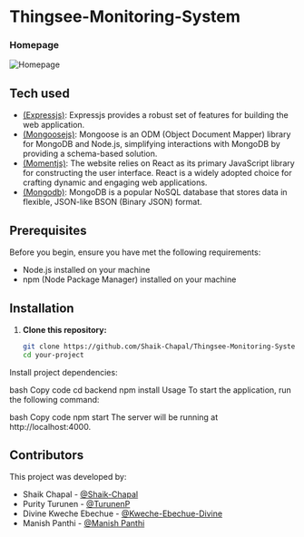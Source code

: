 # Thingsee-Monitoring-System

### Homepage

![Homepage](https://github.com/Shaik-Chapal/Thingsee-Monitoring-System/assets/43337898/4654fcb8-2d61-4157-ada3-0e3c904a617e)


## Tech used

- [(Expressjs)](https://expressjs.com/): Expressjs provides a robust set of features for building the web application.
- [(Mongoosejs)](https://mongoosejs.com/): Mongoose is an ODM (Object Document Mapper) library for MongoDB and Node.js, simplifying interactions with MongoDB by providing a schema-based solution.
- [(Momentjs)](https://momentjs.com/): The website relies on React as its primary JavaScript library for constructing the user interface. React is a widely adopted choice for crafting dynamic and engaging web applications.
- [(Mongodb)](https://www.mongodb.com/): MongoDB is a popular NoSQL database that stores data in flexible, JSON-like BSON (Binary JSON) format.


## Prerequisites

Before you begin, ensure you have met the following requirements:

- Node.js installed on your machine
- npm (Node Package Manager) installed on your machine

## Installation

1. **Clone this repository:**

   ```bash
   git clone https://github.com/Shaik-Chapal/Thingsee-Monitoring-System.git
   cd your-project
Install project dependencies:

bash
Copy code
cd backend
npm install
Usage
To start the application, run the following command:

bash
Copy code
npm start
The server will be running at http://localhost:4000.

## Contributors
This project was developed by:

- Shaik Chapal - [@Shaik-Chapal](https://github.com/Shaik-Chapal/Thingsee-Monitoring-System.git)
- Purity Turunen - [@TurunenP](https://github.com/Shaik-Chapal/Thingsee-Monitoring-System)
- Divine Kweche Ebechue - [@Kweche-Ebechue-Divine](https://github.com/Shaik-Chapal/Thingsee-Monitoring-System)
- Manish Panthi - [@Manish Panthi](https://github.com/Shaik-Chapal/Thingsee-Monitoring-System)

